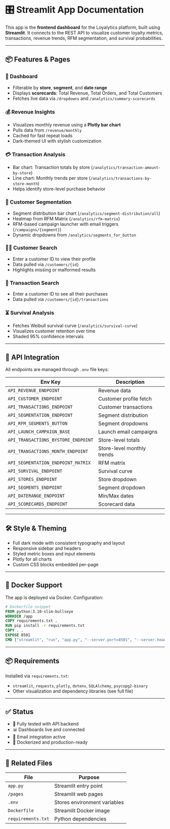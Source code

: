 # 🎛️ Streamlit App Documentation

This app is the **frontend dashboard** for the Loyalytics platform, built using **Streamlit**. It connects to the REST API to visualize customer loyalty metrics, transactions, revenue trends, RFM segmentation, and survival probabilities.

---

## 📦 Features & Pages

### 🧮 Dashboard
- Filterable by **store**, **segment**, and **date range**
- Displays **scorecards**: Total Revenue, Total Orders, and Total Customers
- Fetches live data via `/dropdowns` and `/analytics/summary-scorecards`

### 💰 Revenue Insights
- Visualizes monthly revenue using a **Plotly bar chart**
- Pulls data from `/revenue/monthly`
- Cached for fast repeat loads
- Dark-themed UI with stylish customization

### 💳 Transaction Analysis
- Bar chart: Transaction totals by store (`/analytics/transaction-amount-by-store`)
- Line chart: Monthly trends per store (`/analytics/transactions-by-store-month`)
- Helps identify store-level purchase behavior

### 🧠 Customer Segmentation
- Segment distribution bar chart (`/analytics/segment-distribution/all`)
- Heatmap from RFM Matrix (`/analytics/rfm-matrix`)
- RFM-based campaign launcher with email triggers (`/campaigns/{segment}`)
- Dynamic dropdowns from `/analytics/segments_for_button`

### 🕵️‍♂️ Customer Search
- Enter a customer ID to view their profile
- Data pulled via `/customers/{id}`
- Highlights missing or malformed results

### 💼 Transaction Search
- Enter a customer ID to see all their purchases
- Data pulled via `/customers/{id}/transactions`

### ⏳ Survival Analysis
- Fetches Weibull survival curve (`/analytics/survival-curve`)
- Visualizes customer retention over time
- Shaded 95% confidence intervals

---

## 🔐 API Integration

All endpoints are managed through `.env` file keys:

| Env Key | Description |
|---------|-------------|
| `API_REVENUE_ENDPOINT` | Revenue data |
| `API_CUSTOMER_ENDPOINT` | Customer profile fetch |
| `API_TRANSACTIONS_ENDPOINT` | Customer transactions |
| `API_SEGMENTATION_ENDPOINT` | Segment distribution |
| `API_RFM_SEGMENTS_BUTTON` | Segment dropdowns |
| `API_LAUNCH_CAMPAIGN_BASE` | Launch email campaigns |
| `API_TRANSACTIONS_BYSTORE_ENDPOINT` | Store-level totals |
| `API_TRANSACTIONS_MONTH_ENDPOINT` | Store-level monthly trends |
| `API_SEGMENTATION_ENDPOINT_MATRIX` | RFM matrix |
| `API_SURVIVAL_ENDPOINT` | Survival curve |
| `API_STORES_ENDPOINT` | Store dropdown |
| `API_SEGMENTS_ENDPOINT` | Segment dropdown |
| `API_DATERANGE_ENDPOINT` | Min/Max dates |
| `API_SCORECARDS_ENDPOINT` | Scorecard data |

---

## 🛠️ Style & Theming

- Full dark mode with consistent typography and layout
- Responsive sidebar and headers
- Styled metric boxes and input elements
- Plotly for all charts
- Custom CSS blocks embedded per-page

---

## 🐳 Docker Support

The app is deployed via Docker. Configuration:

```Dockerfile
# Dockerfile snippet
FROM python:3.10-slim-bullseye
WORKDIR /app
COPY requirements.txt .
RUN pip install -r requirements.txt
COPY . .
EXPOSE 8501
CMD ["streamlit", "run", "app.py", "--server.port=8501", "--server.headless=true", "--server.runOnSave=true"]
```

---

## 📦 Requirements

Installed via `requirements.txt`:

- `streamlit`, `requests`, `plotly`, `dotenv`, `SQLAlchemy`, `psycopg2-binary`
- Other visualization and dependency libraries (see full file)

---

## ✅ Status

- 🧪 Fully tested with API backend
- 📊 Dashboards live and connected
- 💌 Email integration active
- 🐳 Dockerized and production-ready

---

## 📂 Related Files

| File | Purpose |
|------|---------|
| `app.py` | Streamlit entry point |
| `/pages` | Streamlit web pages |
| `.env` | Stores environment variables |
| `Dockerfile` | Streamlit Docker image |
| `requirements.txt` | Python dependencies |

